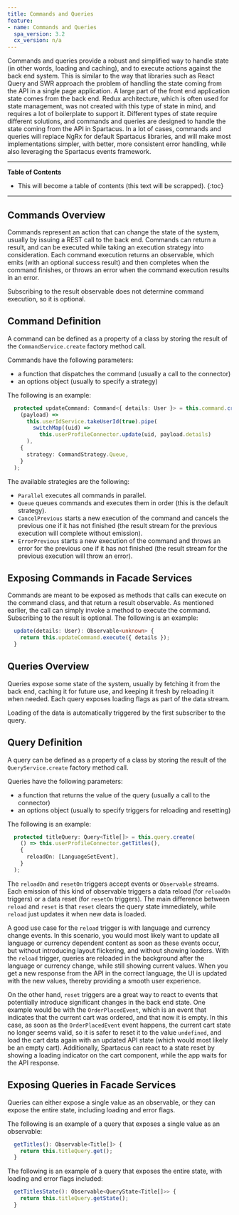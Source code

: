 ```yaml
---
title: Commands and Queries
feature:
- name: Commands and Queries
  spa_version: 3.2
  cx_version: n/a
---
```


Commands and queries provide a robust and simplified way to handle state (in other words, loading and caching), and to execute actions against the back end system. This is similar to the way that libraries such as React Query and SWR approach the problem of handling the state coming from the API in a single page application. A large part of the front end application state comes from the back end. Redux architecture, which is often used for state management, was not created with this type of state in mind, and requires a lot of boilerplate to support it. Different types of state require different solutions, and commands and queries are designed to handle the state coming from the API in Spartacus. In a lot of cases, commands and queries will replace NgRx for default Spartacus libraries, and will make most implementations simpler, with better, more consistent error handling, while also leveraging the Spartacus events framework.

***

**Table of Contents**

- This will become a table of contents (this text will be scrapped).
{:toc}

***

## Commands Overview

Commands represent an action that can change the state of the system, usually by issuing a REST call to the back end. Commands can return a result, and can be executed while taking an execution strategy into consideration. Each command execution returns an observable, which emits (with an optional success result) and then completes when the command finishes, or throws an error when the command execution results in an error.

Subscribing to the result observable does not determine command execution, so it is optional.

## Command Definition

A command can be defined as a property of a class by storing the result of the `CommandService.create` factory method call.

Commands have the following parameters:

- a function that dispatches the command (usually a call to the connector)
- an options object (usually to specify a strategy)

The following is an example:

```typescript
  protected updateCommand: Command<{ details: User }> = this.command.create(
    (payload) =>
      this.userIdService.takeUserId(true).pipe(
        switchMap((uid) =>
          this.userProfileConnector.update(uid, payload.details)
      ),
    {
      strategy: CommandStrategy.Queue,
    }
  );
```

The available strategies are the following:

- `Parallel` executes all commands in parallel.
- `Queue` queues commands and executes them in order (this is the default strategy).
- `CancelPrevious` starts a new execution of the command and cancels the previous one if it has not finished (the result stream for the previous execution will complete without emission).
- `ErrorPrevious` starts a new execution of the command and throws an error for the previous one if it has not finished (the result stream for the previous execution will throw an error).

## Exposing Commands in Facade Services

Commands are meant to be exposed as methods that calls can execute on the command class, and that return a result observable. As mentioned earlier, the call can simply invoke a method to execute the command. Subscribing to the result is optional. The following is an example:

```typescript
  update(details: User): Observable<unknown> {
    return this.updateCommand.execute({ details });
  }
```

## Queries Overview

Queries expose some state of the system, usually by fetching it from the back end, caching it for future use, and keeping it fresh by reloading it when needed. Each query exposes loading flags as part of the data stream.

Loading of the data is automatically triggered by the first subscriber to the query.

## Query Definition

A query can be defined as a property of a class by storing the result of the `QueryService.create` factory method call.

Queries have the following parameters:

- a function that returns the value of the query (usually a call to the connector)
- an options object (usually to specify triggers for reloading and resetting)

The following is an example:

```typescript
  protected titleQuery: Query<Title[]> = this.query.create(
    () => this.userProfileConnector.getTitles(),
    {
      reloadOn: [LanguageSetEvent],
    }
  );
```

The `reloadOn` and `resetOn` triggers accept events or `Observable` streams. Each emission of this kind of observable triggers a data reload (for `reloadOn` triggers) or a data reset (for `resetOn` triggers). The main difference between `reload` and `reset` is that `reset` clears the query state immediately, while `reload` just updates it when new data is loaded.

A good use case for the `reload` trigger is with language and currency change events. In this scenario, you would most likely want to update all language or currency dependent content as soon as these events occur, but without introducing layout flickering, and without showing loaders. With the `reload` trigger, queries are reloaded in the background after the language or currency change, while still showing current values. When you get a new response from the API in the correct language, the UI is updated with the new values, thereby providing a smooth user experience.

On the other hand, `reset` triggers are a great way to react to events that potentially introduce significant changes in the back end state. One example would be with the `OrderPlacedEvent`, which is an event that indicates that the current cart was ordered, and that now it is empty. In this case, as soon as the `OrderPlacedEvent` event happens, the current cart state no longer seems valid, so it is safer to reset it to the value `undefined`, and load the cart data again with an updated API state (which would most likely be an empty cart). Additionally, Spartacus can react to a state reset by showing a loading indicator on the cart component, while the app waits for the API response.

## Exposing Queries in Facade Services

Queries can either expose a single value as an observable, or they can expose the entire state, including loading and error flags.

The following is an example of a query that exposes a single value as an observable:

```typescript
  getTitles(): Observable<Title[]> {
    return this.titleQuery.get();
  }
```

The following is an example of a query that exposes the entire state, with loading and error flags included:

```typescript
  getTitlesState(): Observable<QueryState<Title[]>> {
    return this.titleQuery.getState();
  }
```
